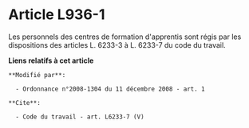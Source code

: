 # Article L936-1

Les personnels des centres de formation d'apprentis sont régis par les dispositions des articles L. 6233-3 à L. 6233-7 du
code du travail.

**Liens relatifs à cet article**

	**Modifié par**:

	  - Ordonnance n°2008-1304 du 11 décembre 2008 - art. 1

	**Cite**:

	  - Code du travail - art. L6233-7 (V)

